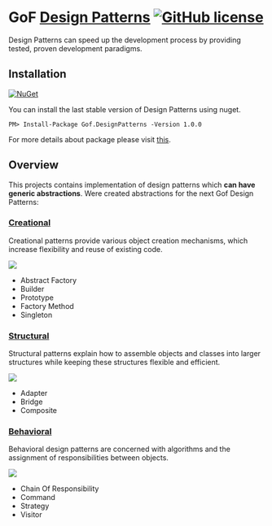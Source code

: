 # GoF [Design Patterns](https://refactoring.guru/design-patterns) [![GitHub license](https://img.shields.io/github/license/mashape/apistatus.svg)](https://github.com/SerhiiVoznyi/DesignPatterns/blob/master/LICENSE.md)

Design Patterns can speed up the development process by providing tested, proven development paradigms.

## Installation
[![NuGet](https://img.shields.io/badge/NuGet-v1.0.0-blue.svg)](https://www.nuget.org/packages/Gof.DesignPatterns/)

You can install the last stable version of Design Patterns using nuget.
```
PM> Install-Package Gof.DesignPatterns -Version 1.0.0
```
For more details about package please visit [this](https://www.nuget.org/packages/Gof.DesignPatterns/).

## Overview

This projects contains implementation of design patterns which **can have generic abstractions**.
Were created abstractions for the next Gof Design Patterns:

### [Creational](https://refactoring.guru/design-patterns/creational-patterns)
Creational patterns provide various object creation mechanisms, which increase flexibility and reuse of existing code.


![](https://refactoring.guru/images/patterns/content/builder/builder-en.png)

* Abstract Factory
* Builder
* Prototype
* Factory Method
* Singleton

### [Structural](https://refactoring.guru/design-patterns/structural-patterns)
Structural patterns explain how to assemble objects and classes into larger structures while keeping these structures flexible and efficient.

![](https://refactoring.guru/images/patterns/content/composite/composite.png)

* Adapter
* Bridge
* Composite

### [Behavioral](https://refactoring.guru/design-patterns/behavioral-patterns)
Behavioral design patterns are concerned with algorithms and the assignment of responsibilities between objects.

![](https://refactoring.guru/images/patterns/content/chain-of-responsibility/chain-of-responsibility.png)

* Chain Of Responsibility
* Command
* Strategy
* Visitor

